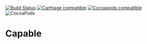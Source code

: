 [![Build Status](https://www.bitrise.io/app/2ce1bd1043be3a17/status.svg?token=nnIWQ9lnCPfqyNvN4Go_5w&branch=develop)](https://www.bitrise.io/app/2ce1bd1043be3a17)
[![Carthage compatible](https://img.shields.io/badge/Carthage-compatible-4BC51D.svg)](https://github.com/Carthage/Carthage)
[![Cocoapods compatible](https://img.shields.io/cocoapods/v/Capable.svg)](https://cocoapods.org/pods/Capable)
![CocoaPods](https://img.shields.io/cocoapods/p/Capable.svg)

# Capable
